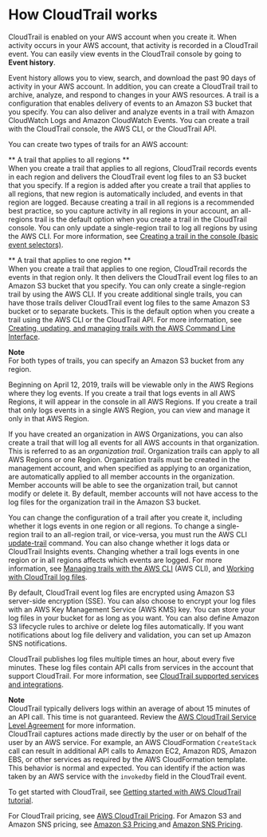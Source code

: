 # How CloudTrail works<a name="how-cloudtrail-works"></a>

CloudTrail is enabled on your AWS account when you create it\. When activity occurs in your AWS account, that activity is recorded in a CloudTrail event\. You can easily view events in the CloudTrail console by going to **Event history**\. 

Event history allows you to view, search, and download the past 90 days of activity in your AWS account\. In addition, you can create a CloudTrail trail to archive, analyze, and respond to changes in your AWS resources\. A trail is a configuration that enables delivery of events to an Amazon S3 bucket that you specify\. You can also deliver and analyze events in a trail with Amazon CloudWatch Logs and Amazon CloudWatch Events\. You can create a trail with the CloudTrail console, the AWS CLI, or the CloudTrail API\.

You can create two types of trails for an AWS account:

** A trail that applies to all regions **  
When you create a trail that applies to all regions, CloudTrail records events in each region and delivers the CloudTrail event log files to an S3 bucket that you specify\. If a region is added after you create a trail that applies to all regions, that new region is automatically included, and events in that region are logged\. Because creating a trail in all regions is a recommended best practice, so you capture activity in all regions in your account, an all\-regions trail is the default option when you create a trail in the CloudTrail console\. You can only update a single\-region trail to log all regions by using the AWS CLI\. For more information, see [Creating a trail in the console \(basic event selectors\)](cloudtrail-create-a-trail-using-the-console-first-time.md#creating-a-trail-in-the-console)\.

** A trail that applies to one region **  
When you create a trail that applies to one region, CloudTrail records the events in that region only\. It then delivers the CloudTrail event log files to an Amazon S3 bucket that you specify\. You can only create a single\-region trail by using the AWS CLI\. If you create additional single trails, you can have those trails deliver CloudTrail event log files to the same Amazon S3 bucket or to separate buckets\. This is the default option when you create a trail using the AWS CLI or the CloudTrail API\. For more information, see [Creating, updating, and managing trails with the AWS Command Line Interface](cloudtrail-create-and-update-a-trail-by-using-the-aws-cli.md)\.

**Note**  
For both types of trails, you can specify an Amazon S3 bucket from any region\.

Beginning on April 12, 2019, trails will be viewable only in the AWS Regions where they log events\. If you create a trail that logs events in all AWS Regions, it will appear in the console in all AWS Regions\. If you create a trail that only logs events in a single AWS Region, you can view and manage it only in that AWS Region\.

If you have created an organization in AWS Organizations, you can also create a trail that will log all events for all AWS accounts in that organization\. This is referred to as an *organization trail*\. Organization trails can apply to all AWS Regions or one Region\. Organization trails must be created in the management account, and when specified as applying to an organization, are automatically applied to all member accounts in the organization\. Member accounts will be able to see the organization trail, but cannot modify or delete it\. By default, member accounts will not have access to the log files for the organization trail in the Amazon S3 bucket\.

You can change the configuration of a trail after you create it, including whether it logs events in one region or all regions\. To change a single\-region trail to an all\-region trail, or vice\-versa, you must run the AWS CLI [update\-trail](cloudtrail-create-and-update-a-trail-by-using-the-aws-cli-update-trail.md) command\. You can also change whether it logs data or CloudTrail Insights events\. Changing whether a trail logs events in one region or in all regions affects which events are logged\. For more information, see [Managing trails with the AWS CLI](cloudtrail-additional-cli-commands.md) \(AWS CLI\), and [Working with CloudTrail log files](cloudtrail-working-with-log-files.md)\.

By default, CloudTrail event log files are encrypted using Amazon S3 server\-side encryption \(SSE\)\. You can also choose to encrypt your log files with an AWS Key Management Service \(AWS KMS\) key\. You can store your log files in your bucket for as long as you want\. You can also define Amazon S3 lifecycle rules to archive or delete log files automatically\. If you want notifications about log file delivery and validation, you can set up Amazon SNS notifications\.

CloudTrail publishes log files multiple times an hour, about every five minutes\. These log files contain API calls from services in the account that support CloudTrail\. For more information, see [CloudTrail supported services and integrations](cloudtrail-aws-service-specific-topics.md)\.

**Note**  
CloudTrail typically delivers logs within an average of about 15 minutes of an API call\. This time is not guaranteed\. Review the [AWS CloudTrail Service Level Agreement](http://aws.amazon.com/cloudtrail/sla) for more information\.  
CloudTrail captures actions made directly by the user or on behalf of the user by an AWS service\. For example, an AWS CloudFormation `CreateStack` call can result in additional API calls to Amazon EC2, Amazon RDS, Amazon EBS, or other services as required by the AWS CloudFormation template\. This behavior is normal and expected\. You can identify if the action was taken by an AWS service with the `invokedby` field in the CloudTrail event\.

To get started with CloudTrail, see [Getting started with AWS CloudTrail tutorial](cloudtrail-tutorial.md)\.

For CloudTrail pricing, see [AWS CloudTrail Pricing](https://aws.amazon.com/cloudtrail/pricing/)\. For Amazon S3 and Amazon SNS pricing, see [Amazon S3 Pricing ](https://aws.amazon.com/s3/pricing/) and [Amazon SNS Pricing](https://aws.amazon.com/sns/pricing/)\.